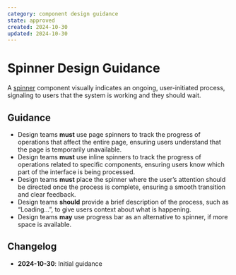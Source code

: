 ```yaml
---
category: component design guidance
state: approved
created: 2024-10-30
updated: 2024-10-30
---
```


# Spinner Design Guidance

A [spinner](https://clarity.design/documentation/spinner) component visually indicates an ongoing, user-initiated process, signaling to users that the system is working and they should wait.

## Guidance

- Design teams **must** use page spinners to track the progress of operations that affect the entire page, ensuring users understand that the page is temporarily unavailable.
- Design teams **must** use inline spinners to track the progress of operations related to specific components, ensuring users know which part of the interface is being processed.
- Design teams **must** place the spinner where the user’s attention should be directed once the process is complete, ensuring a smooth transition and clear feedback.
- Design teams **should** provide a brief description of the process, such as “Loading…”, to give users context about what is happening.
- Design teams **may** use progress bar as an alternative to spinner, if more space is available.

## Changelog

- **2024-10-30**: Initial guidance
